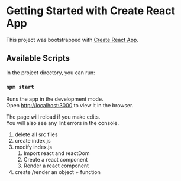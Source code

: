 # Getting Started with Create React App

This project was bootstrapped with [Create React App](https://github.com/facebook/create-react-app).

## Available Scripts

In the project directory, you can run:

### `npm start`

Runs the app in the development mode.\
Open [http://localhost:3000](http://localhost:3000) to view it in the browser.

The page will reload if you make edits.\
You will also see any lint errors in the console.

1. delete all src files
2. create index.js
3. modify index.js
    1. Import react and reactDom
    2. Create a react component
    3. Render a react component
4. create /render an object + function
